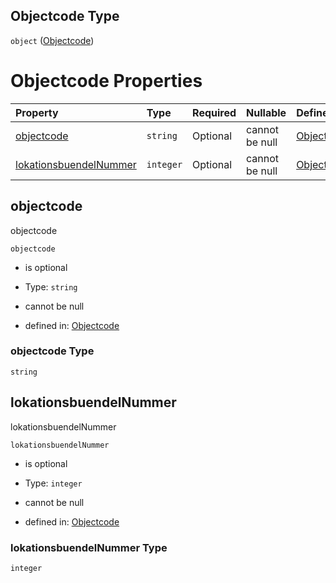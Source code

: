 ## Objectcode Type

`object` ([Objectcode](objectcode.md))

# Objectcode Properties

| Property                                          | Type      | Required | Nullable       | Defined by                                                                                                                                                                                                |
| :------------------------------------------------ | :-------- | :------- | :------------- | :-------------------------------------------------------------------------------------------------------------------------------------------------------------------------------------------------------- |
| [objectcode](#objectcode)                         | `string`  | Optional | cannot be null | [Objectcode](objectcode-properties-objectcode.md "https://raw.githubusercontent.com/conuti-gmbh/bo4e-schema/master/schemas/v1/com/Objectcode.schema.json#/properties/objectcode")                         |
| [lokationsbuendelNummer](#lokationsbuendelnummer) | `integer` | Optional | cannot be null | [Objectcode](objectcode-properties-lokationsbuendelnummer.md "https://raw.githubusercontent.com/conuti-gmbh/bo4e-schema/master/schemas/v1/com/Objectcode.schema.json#/properties/lokationsbuendelNummer") |

## objectcode

objectcode

`objectcode`

*   is optional

*   Type: `string`

*   cannot be null

*   defined in: [Objectcode](objectcode-properties-objectcode.md "https://raw.githubusercontent.com/conuti-gmbh/bo4e-schema/master/schemas/v1/com/Objectcode.schema.json#/properties/objectcode")

### objectcode Type

`string`

## lokationsbuendelNummer

lokationsbuendelNummer

`lokationsbuendelNummer`

*   is optional

*   Type: `integer`

*   cannot be null

*   defined in: [Objectcode](objectcode-properties-lokationsbuendelnummer.md "https://raw.githubusercontent.com/conuti-gmbh/bo4e-schema/master/schemas/v1/com/Objectcode.schema.json#/properties/lokationsbuendelNummer")

### lokationsbuendelNummer Type

`integer`
